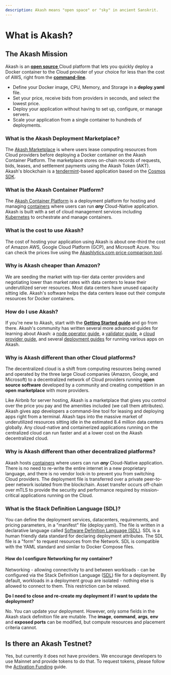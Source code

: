 ```yaml
---
description: Akash means "open space" or "sky" in ancient Sanskrit.
---
```


# What is Akash?

## The Akash Mission

Akash is an [**open source** ](https://github.com/ovrclk/akash)Cloud platform that lets you quickly deploy a Docker container to the Cloud provider of your choice for less than the cost of AWS, right from the [**command-line**](https://docs.akash.network/guides/cli).

* Define your Docker image, CPU, Memory, and Storage in a **deploy.yaml** file.
* Set your price, receive bids from providers in seconds, and select the lowest price.
* Deploy your application without having to set up, configure, or manage servers.
* Scale your application from a single container to hundreds of deployments.

### What is the Akash Deployment Marketplace?

The [Akash Marketplace](glossary/marketplace.md) is where users lease computing resources from Cloud providers before deploying a Docker container on the Akash Container Platform. The marketplace stores on-chain records of requests, bids, leases, and settlement payments using the Akash Token (AKT). Akash's blockchain is a [tendermint](https://github.com/tendermint/tendermint)-based application based on the [Cosmos SDK](https://github.com/cosmos/cosmos-sdk).

### What is the Akash Container Platform?

The [Akash Container Platform](glossary/platform.md) is a deployment platform for hosting and managing [containers](glossary/platform.md#containers) where users can run _**any**_ Cloud-Native application. Akash is built with a set of cloud management services including [Kubernetes](https://kubernetes.io) to orchestrate and manage containers.

### What is the cost to use Akash?

The cost of hosting your application using Akash is about one-third the cost of Amazon AWS, Google Cloud Platform (GCP), and Microsoft Azure. You can check the prices live using the [Akashlytics.com price comparison tool](https://akashlytics.com/price-compare).

### Why is Akash cheaper than Amazon?

We are seeding the market with top-tier data center providers and negotiating lower than market rates with data centers to lease their underutilized server resources. Most data centers have unused capacity sitting idle. Akash's software helps the data centers lease out their compute resources for Docker containers.

### How do I use Akash?

If you're new to Akash, start with the [**Getting Started guide**](cli/install.md) and go from there. Akash's community has written several more advanced guides for learning about Akash: a [node operator guide](broken-reference), a [validator guide](operations/validator.md), a [cloud provider guide](providers/build-a-cloud-provider/), and several [deployment guides](deployments/) for running various apps on Akash.

### Why is Akash different than other Cloud platforms?

The decentralized cloud is a shift from computing resources being owned and operated by the three large Cloud companies (Amazon, Google, and Microsoft) to a decentralized network of Cloud providers running **open source** **software** developed by a community and creating competition in an **open** **marketplace** with more providers.

Like Airbnb for server hosting, Akash is a marketplace that gives you control over the price you pay and the amenities included (we call them attributes). Akash gives app developers a command-line tool for leasing and deploying apps right from a terminal. Akash taps into the massive market of underutilized resources sitting idle in the estimated 8.4 million data centers globally. Any cloud-native and containerized applications running on the centralized cloud can run faster and at a lower cost on the Akash decentralized cloud.

### Why is Akash different than other decentralized platforms?

Akash hosts [containers](<README (1).md#what-is-a-container>) where users can run _**any**_ Cloud-Native application. There is no need to re-write the entire internet in a new proprietary language, and there is no vendor lock-in to prevent you from switching Cloud providers. The deployment file is transferred over a private peer-to-peer network isolated from the blockchain. Asset transfer occurs off-chain over mTLS to provide the security and performance required by mission-critical applications running on the Cloud.

### What is the Stack Definition Language (SDL)?

You can define the deployment services, datacenters, requirements, and pricing parameters, in a "manifest" file (deploy.yaml). The file is written in a declarative language called [Software Definition Language (SDL)](stack-definition-language.md). SDL is a human friendly data standard for declaring deployment attributes. The SDL file is a "form" to request resources from the Network. SDL is compatible with the YAML standard and similar to Docker Compose files.

#### How do I configure Networking for my container?

Networking - allowing connectivity to and between workloads - can be configured via the Stack Definition Language ([SDL](stack-definition-language.md)) file for a deployment. By default, workloads in a deployment group are isolated - nothing else is allowed to connect to them. This restriction can be relaxed.

**Do I need to close and re-create my deployment if I want to update the deployment?**

No. You can update your deployment. However, only some fields in the Akash stack definition file are mutable. The **image**, **command**, **args**, **env** and **exposed ports** can be modified, but compute resources and placement criteria cannot.

## Is there an Akash Testnet?

Yes, but currently it does not have providers. We encourage developers to use Mainnet and provide tokens to do that. To request tokens, please follow the [Activation Funding](token/funding.md#activation-funding) guide.
